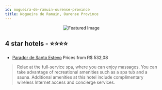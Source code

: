 ```yaml
---
id: nogueira-de-ramuin-ourense-province
title: Nogueira de Ramuin, Ourense Province
---
```


<center><img src="https://i.travelapi.com/hotels/3000000/2700000/2691900/2691855/afa83459_z.jpg" alt="Featured Image" /></center>


##  4 star hotels - ⭐️⭐️⭐️⭐️

-    [Parador de Santo Estevo](https://us.hurb.com/hotels/nogueira-de-ramuin/parador-de-santo-estevo-JNP-JP141389?cmp=18055) Prices from R$ 532,08
   > Relax at the full-service spa, where you can enjoy massages. You can take advantage of recreational amenities such as a spa tub and a sauna. Additional amenities at this hotel include complimentary wireless Internet access and concierge services.
